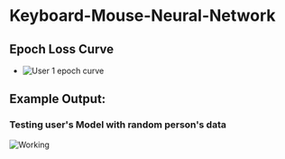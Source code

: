 # Keyboard-Mouse-Neural-Network

## Epoch Loss Curve
* ![User 1 epoch curve](https://github.com/matthewcoppedge/Keyboard-Mouse-Neural-Network/assets/69172752/b5aa7951-04a7-4096-833f-829562889890)

## Example Output:
### Testing user's Model with random person's data
![Working](https://github.com/matthewcoppedge/Keyboard-Mouse-Neural-Network/assets/69172752/255fe8b2-5b35-4572-a0ed-8ceeb50df587)
